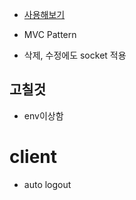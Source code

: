 - [사용해보기](https://beautiful-hummingbird-0ed56a.netlify.app)

- MVC Pattern
- 삭제, 수정에도 socket 적용

## 고칠것

- env이상함

# client

- auto logout

